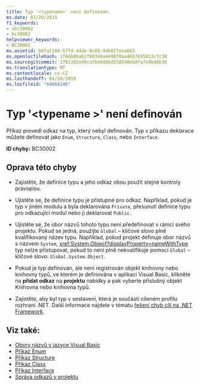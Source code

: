 ```yaml
---
title: Typ '<typename>' není definován.
ms.date: 07/20/2015
f1_keywords:
- vbc30002
- bc30002
helpviewer_keywords:
- BC30002
ms.assetid: b0faf204-57fd-44de-8c05-9db027eea663
ms.openlocfilehash: 1f66b86a61fb0344a449bf0aa46b7655813c7c30
ms.sourcegitcommit: 2701302a99cafbe0d86d53d540eb0fa7e9b46b36
ms.translationtype: MT
ms.contentlocale: cs-CZ
ms.lasthandoff: 04/28/2019
ms.locfileid: "64664246"
---
```

# <a name="type-typename-is-not-defined"></a>Typ '\<typename >' není definován
Příkaz provedl odkaz na typ, který nebyl definován. Typ v příkazu deklarace můžete definovat jako `Enum`, `Structure`, `Class`, nebo `Interface`.  
  
 **ID chyby:** BC30002  
  
## <a name="to-correct-this-error"></a>Oprava této chyby  
  
- Zajistěte, že definice typu a jeho odkaz obou použít stejné kontroly pravopisu.  
  
- Ujistěte se, že definice typu je přístupné pro odkaz. Například, pokud je typ v jiném modulu a byla deklarována `Private`, přesunutí definice typu pro odkazující modul nebo ji deklarovat `Public`.  
  
- Ujistěte se, že obor názvů tohoto typu není předefinovat v rámci svého projektu. Pokud se jedná, použijte `Global` – klíčové slovo plně kvalifikovaný název typu. Například, pokud projekt definuje obor názvů s názvem `System`, <xref:System.Object?displayProperty=nameWithType> typ nelze přistupovat, pokud to není plně nekvalifikuje pomocí `Global` – klíčové slovo: `Global.System.Object`.  
  
- Pokud je typ definován, ale není registrován objekt knihovny nebo knihovny typů, ve kterém je definována v aplikaci Visual Basic, klikněte na **přidat odkaz** na **projektu** nabídky a pak vyberte příslušný objekt Knihovna nebo knihovna typů.  
  
- Zajistěte, aby byl typ v sestavení, která je součástí cíleném profilu rozhraní .NET. Další informace najdete v tématu [řešení chyb cílí na .NET Framework](/visualstudio/msbuild/troubleshooting-dotnet-framework-targeting-errors).  
  
## <a name="see-also"></a>Viz také:

- [Obory názvů v jazyce Visual Basic](../../../visual-basic/programming-guide/program-structure/namespaces.md)
- [Příkaz Enum](../../../visual-basic/language-reference/statements/enum-statement.md)
- [Příkaz Structure](../../../visual-basic/language-reference/statements/structure-statement.md)
- [Příkaz Class](../../../visual-basic/language-reference/statements/class-statement.md)
- [Příkaz Interface](../../../visual-basic/language-reference/statements/interface-statement.md)
- [Správa odkazů v projektu](/visualstudio/ide/managing-references-in-a-project)
